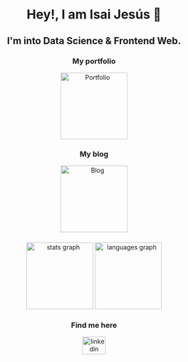 <h1 align="center">Hey!, I am Isai Jesús 🤠</h1>

###

<h2 align="center">I'm into Data Science & Frontend Web.</h2>

###

<div align="center">
  <h3>My portfolio</h3>
  <a href="https://isaijesus.com/" target="_blank">
    <img src="https://isaijesus.com/img/avatar.webp" alt="Portfolio" height="150" width="150"/>
  </a>
</div>

<div align="center">
  <h3>My blog</h3>
  <a href="https://www.isaijesus.courses/" target="_blank">
    <img src="https://www.isaijesus.courses/img/tools.webp" alt="Blog" height="150" width="150"/>
  </a>
</div>

###

<div align="center">
  <img src="https://github-readme-stats.vercel.app/api?username=isaijesus&hide_title=false&hide_rank=false&show_icons=true&include_all_commits=true&count_private=true&disable_animations=false&theme=dracula&locale=en&hide_border=false&order=1" height="150" alt="stats graph"  />
  <img src="https://github-readme-stats.vercel.app/api/top-langs?username=isaijesus&locale=en&hide_title=false&layout=compact&card_width=320&langs_count=5&theme=dracula&hide_border=false&order=2" height="150" alt="languages graph"  />
</div>

###

<h3 align="center">Find me here</h3>

<div align="center">
  <a href="www.linkedin.com/in/isai-jesus" target="_blank">
    <img src="https://raw.githubusercontent.com/maurodesouza/profile-readme-generator/master/src/assets/icons/social/linkedin/default.svg" width="52" height="40" alt="linkedin logo"  />
  </a>
</div>

###

